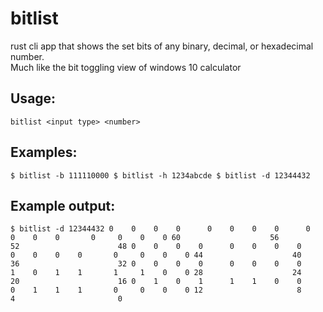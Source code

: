 # bitlist
rust cli app that shows the set bits of any binary, decimal, or hexadecimal number.  
Much like the bit toggling view of windows 10 calculator

## Usage:
``
bitlist <input type> <number>
``
## Examples:
``
$ bitlist -b 111110000
$ bitlist -h 1234abcde
$ bitlist -d 12344432
``
## Example output:
``
$ bitlist -d 12344432
      0    0    0    0      0    0    0    0      0    0    0    0       0     0    0    0
                    60                    56                    52                      48
      0    0    0    0      0    0    0    0      0    0    0    0       0     0    0    0
                    44                    40                    36                      32
      0    0    0    0      0    0    0    0      1    0    1    1       1     1    0    0
                    28                    24                    20                      16
      0    1    0    1      1    1    0    0      0    1    1    1       0     0    0    0
                    12                     8                     4                       0
``

